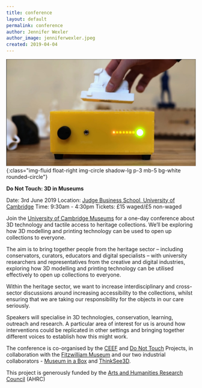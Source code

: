 ```yaml
---
title: conference
layout: default
permalink: conference
author: Jennifer Wexler
author_image: jenniferwexler.jpeg
created: 2019-04-04
---
```


![An image of a Museum in a Box](/images/objects/museuminabox.jpg){:class="img-fluid float-right img-circle shadow-lg p-3 mb-5 bg-white rounded-circle"}

**Do Not Touch: 3D in Museums**

Date: 3rd June 2019
Location: [Judge Business School, University of Cambridge](https://www.jbs.cam.ac.uk/)
Time: 9:30am - 4:30pm
Tickets: £15 waged/£5 non-waged

Join the [University of Cambridge Museums](https://www.museums.cam.ac.uk/) for a one-day conference about 3D technology and tactile access to heritage collections. We’ll be exploring how 3D modelling and printing technology can be used to open up collections to everyone.

The aim is to bring together people from the heritage sector – including conservators, curators, educators and digital specialists – with university researchers and representatives from the creative and digital industries, exploring how 3D modelling and printing technology can be utilised effectively to open up collections to everyone.

Within the heritage sector, we want to increase interdisciplinary and cross-sector discussions around increasing accessibility to the collections, whilst ensuring that we are taking our responsibility for the objects in our care seriously.

Speakers will specialise in 3D technologies, conservation, learning, outreach and research.  A particular area of interest for us is around how interventions could be replicated in other settings and bringing together different voices to establish how this might work.

The conference is co-organised by the [CEEF](https://creative-economy.fitzmuseum.cam.ac.uk/) and [Do Not Touch](https://do-not-touch.fitzmuseum.cam.ac.uk/) Projects, in collaboration with the [Fitzwilliam Museum](https://fitzmuseum.cam.ac.uk) and our two industrial collaborators - [Museum in a Box](/partners/museuminabox/) and [ThinkSee3D](/partners/thinksee3d/).

This project  is generously funded by the [Arts and Humanities Research Council](https://ahrc.ukri.org/) (AHRC)
